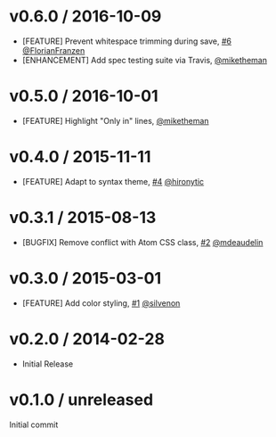 # v0.6.0 / 2016-10-09

* [FEATURE] Prevent whitespace trimming during save, [#6][] [@FlorianFranzen][]
* [ENHANCEMENT] Add spec testing suite via Travis, [@miketheman][]

# v0.5.0 / 2016-10-01

* [FEATURE] Highlight "Only in" lines, [@miketheman][]

# v0.4.0 / 2015-11-11

* [FEATURE] Adapt to syntax theme, [#4][] [@hironytic][]

# v0.3.1 / 2015-08-13

* [BUGFIX] Remove conflict with Atom CSS class, [#2][] [@mdeaudelin][]

# v0.3.0 / 2015-03-01

* [FEATURE] Add color styling, [#1][] [@silvenon][]

# v0.2.0 / 2014-02-28

* Initial Release

# v0.1.0 / unreleased

Initial commit

<!--- The following link definition list is generated by PimpMyChangelog --->
[#1]: https://github.com/miketheman/language-diff/issues/1
[#2]: https://github.com/miketheman/language-diff/issues/2
[#4]: https://github.com/miketheman/language-diff/issues/4
[#6]: https://github.com/miketheman/language-diff/issues/6
[@FlorianFranzen]: https://github.com/FlorianFranzen
[@hironytic]: https://github.com/hironytic
[@mdeaudelin]: https://github.com/mdeaudelin
[@miketheman]: https://github.com/miketheman
[@silvenon]: https://github.com/silvenon
